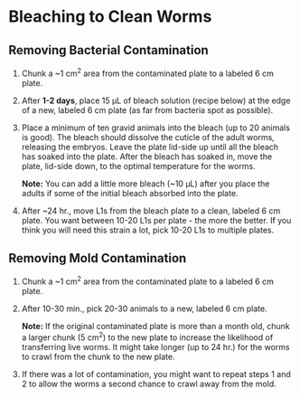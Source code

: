# Bleaching to Clean Worms

## Removing Bacterial Contamination

1. Chunk a ~1 cm<sup>2</sup> area from the contaminated plate to a labeled 6 cm plate.

2. After **1-2 days**, place 15 μL of bleach solution (recipe below) at the edge of a new, labeled 6 cm plate (as far from bacteria spot as possible).

3. Place a minimum of ten gravid animals into the bleach (up to 20 animals is good). The bleach should dissolve the cuticle of the adult worms, releasing the embryos. Leave the plate lid-side up until all the bleach has soaked into the plate. After the bleach has soaked in, move the plate, lid-side down, to the optimal temperature for the worms.

    **Note:** You can add a little more bleach (~10 μL) after you place the adults if some of the initial bleach absorbed into the plate.

4. After ~24 hr., move L1s from the bleach plate to a clean, labeled 6 cm plate. You want between 10-20 L1s per plate - the more the better. If you think you will need this strain a lot, pick 10-20 L1s to multiple plates.


## Removing Mold Contamination

1. Chunk a ~1 cm<sup>2</sup> area from the contaminated plate to a labeled 6 cm plate.

2. After 10-30 min., pick 20-30 animals to a new, labeled 6 cm plate.

    **Note:** If the original contaminated plate is more than a month old, chunk a larger chunk (5 cm<sup>2</sup>) to the new plate to increase the likelihood of transferring live worms. It might take longer (up to 24 hr.) for the worms to crawl from the chunk to the new plate.

3. If there was a lot of contamination, you might want to repeat steps 1 and 2 to allow the worms a second chance to crawl away from the mold.

